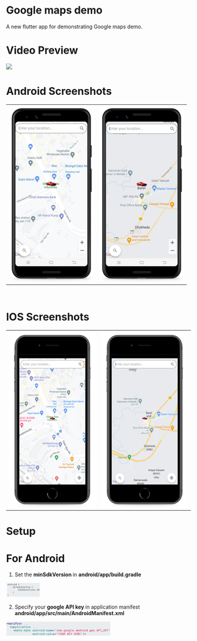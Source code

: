 # Google maps demo
A new flutter app for demonstrating Google maps demo.

# Video Preview
<img src="https://github.com/MarvelApps-Flutter/google_maps_demo/blob/master/screenshots/gif/demo.gif" height="480px"></td>

# Android Screenshots

<table>
  <tr>
    <td><img src="https://github.com/MarvelApps-Flutter/google_maps_demo/blob/master/screenshots/android/android1.png" height="480px"></td>
    <td><img src="https://github.com/MarvelApps-Flutter/google_maps_demo/blob/master/screenshots/android/android2.png" height="480px"></td>
  </tr>
 </table>
</br>

# IOS Screenshots

<table>
  <tr>
    <td><img src="https://github.com/MarvelApps-Flutter/google_maps_demo/blob/master/screenshots/ios/ios1.png" height="480px"></td>
    <td><img src="https://github.com/MarvelApps-Flutter/google_maps_demo/blob/master/screenshots/ios/ios2.png" height="480px"></td>
  </tr>
 </table>

 # Setup
 # For Android 
 1. Set the <b> minSdkVersion </b> in <b> android/app/build.gradle </b>

<img src="https://github.com/MarvelApps-Flutter/google_maps_demo/blob/master/screenshots/android/build_gradle.png" height="40px">

 2. Specify your <b> google API key </b> in application manifest <b> android/app/src/main/AndroidManifest.xml </b>

<img src="https://github.com/MarvelApps-Flutter/google_maps_demo/blob/master/screenshots/android/android_manifest.png" height="40px">